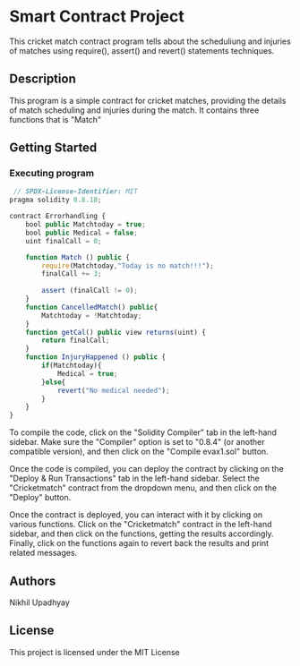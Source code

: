 # Smart Contract Project
This cricket match contract program tells about the scheduliung and injuries of matches using require(), assert() and revert() statements techniques.
## Description

This program is a simple contract for cricket matches, providing the details of match scheduling and injuries during the match. It contains three functions that is "Match" 

## Getting Started
### Executing program
       
```javascript
 // SPDX-License-Identifier: MIT
pragma solidity 0.8.18;

contract Errorhandling {
    bool public Matchtoday = true;
    bool public Medical = false;
    uint finalCall = 0;

    function Match () public {
        require(Matchtoday,"Today is no match!!!");
        finalCall += 3;
    
        assert (finalCall != 0);
    }
    function CancelledMatch() public{
        Matchtoday = !Matchtoday;
    }
    function getCal() public view returns(uint) {
        return finalCall;
    }
    function InjuryHappened () public {
        if(Matchtoday){
            Medical = true;
        }else{
            revert("No medical needed");
        }
    }
}
```
To compile the code, click on the "Solidity Compiler" tab in the left-hand sidebar. Make sure the "Compiler" option is set to "0.8.4" (or another compatible version), and then click on the "Compile evax1.sol" button.

Once the code is compiled, you can deploy the contract by clicking on the "Deploy & Run Transactions" tab in the left-hand sidebar. Select the "Cricketmatch" contract from the dropdown menu, and then click on the "Deploy" button. 

Once the contract is deployed, you can interact with it by clicking on various functions. Click on the "Cricketmatch" contract in the left-hand sidebar, and then click on the functions, getting the results accordingly. Finally, click on the functions again to revert back the results and print related messages.

## Authors
Nikhil Upadhyay

## License
This project is licensed under the MIT License
